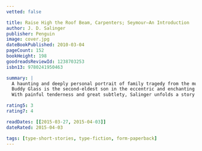 ```yaml
---
vetted: false

title: Raise High the Roof Beam, Carpenters; Seymour—An Introduction
author: J. D. Salinger
publisher: Penguin
image: cover.jpg
dateBookPublished: 2010-03-04
pageCount: 152
bookHeight: 198
goodreadsReviewId: 1238703253
isbn13: 9780241950463

summary: |
  A haunting and deeply personal portrait of family tragedy from the much-loved author of The Catcher in the Rye
  Buddy Glass is the second-eldest son in the eccentric and enchanting Glass family. He is on leave from the army during World War II, attending the wedding of his eldest brother, Seymour. But the wedding is not a happy one: it is overcast by a sense of strange suspense. Perhaps everyone is aware, on some level, of what is to come. And in the years after the tragedy, Buddy is haunted by memories of Seymour, turning over in his mind everything that came to pass with his deeply complex and unhappy older brother.
  With painful tenderness and great subtlety, Salinger unfolds a story of family tragedy from the point of view of one character - Buddy - who has long been suspected to be a portrait of the author himself.

rating5: 3
rating7: 4

readDates: [[2015-03-27, 2015-04-03]]
dateRated: 2015-04-03

tags: [type-short-stories, type-fiction, form-paperback]
---
```

